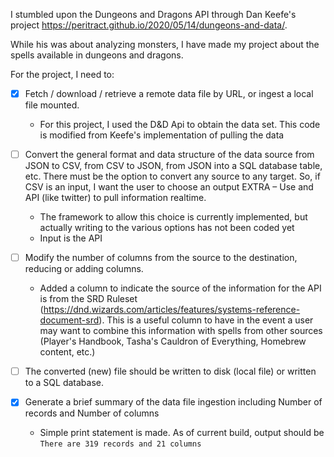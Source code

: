 I stumbled upon the Dungeons and Dragons API through Dan Keefe's project https://peritract.github.io/2020/05/14/dungeons-and-data/. 

While his was about analyzing monsters, I have made my project about the spells available in dungeons and dragons.

For the project, I need to:

- [x] Fetch / download / retrieve a remote data file by URL, or ingest a local file mounted.
    * For this project, I used the D&D Api to obtain the data set. This code is modified from Keefe's implementation of pulling the data


- [ ] Convert the general format and data structure of the data source from JSON to CSV, from CSV to JSON, from JSON into a SQL database table, etc. There must be the option to convert any source to any target. So, if CSV is an input, I want the user to choose an output EXTRA – Use and API (like twitter) to pull information realtime.
    * The framework to allow this choice is currently implemented, but actually writing to the various options has not been coded yet
    * Input is the API

- [ ] Modify the number of columns from the source to the destination, reducing or adding columns. 
    * Added a column to indicate the source of the information for the API is from the SRD Ruleset (https://dnd.wizards.com/articles/features/systems-reference-document-srd). This is a useful column to have in the event a user may want to combine this information with spells from other sources (Player's Handbook, Tasha's Cauldron of Everything, Homebrew content, etc.)

- [ ] The converted (new) file should be written to disk (local file) or written to a SQL database. 

- [x] Generate a brief summary of the data file ingestion including Number of records and Number of columns 
    * Simple print statement is made. As of current build, output should be `There are 319 records and 21 columns`




